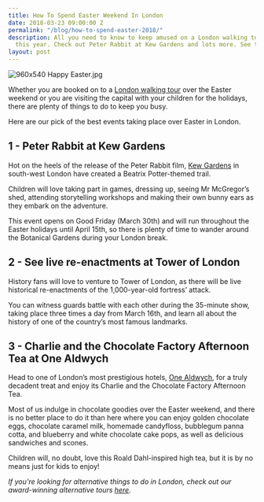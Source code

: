```yaml
---
title: How To Spend Easter Weekend In London
date: 2018-03-23 09:00:00 Z
permalink: "/blog/how-to-spend-easter-2018/"
description: All you need to know to keep amused on a London walking tour over Easter
  this year. Check out Peter Rabbit at Kew Gardens and lots more. See the blog now.
layout: post
---
```


![960x540 Happy Easter.jpg](/uploads/960x540%20Happy%20Easter.jpg)

Whether you are booked on to a [London walking tour](https://www.insider-london.co.uk/tours/educational-walking-tours/) over the Easter weekend or you are visiting the capital with your children for the holidays, there are plenty of things to do to keep you busy. 

Here are our pick of the best events taking place over Easter in London.

## 1 - Peter Rabbit at Kew Gardens

Hot on the heels of the release of the Peter Rabbit film, [Kew Gardens](https://www.kew.org/kew-gardens/whats-on/a-big-day-out-with-peter-rabbit) in south-west London have created a Beatrix Potter-themed trail.

Children will love taking part in games, dressing up, seeing Mr McGregor’s shed, attending storytelling workshops and making their own bunny ears as they embark on the adventure. 

This event opens on Good Friday (March 30th) and will run throughout the Easter holidays until April 15th, so there is plenty of time to wander around the Botanical Gardens during your London break.

## 2 - See live re-enactments at Tower of London

History fans will love to venture to Tower of London, as there will be live historical re-enactments of the 1,000-year-old fortress’ attack. 

You can witness guards battle with each other during the 35-minute show, taking place three times a day from March 16th, and learn all about the history of one of the country’s most famous landmarks. 

## 3 - Charlie and the Chocolate Factory Afternoon Tea at One Aldwych

Head to one of London’s most prestigious hotels, [One Aldwych](http://www.onealdwych.com/food-drink/afternoon-tea), for a truly decadent treat and enjoy its Charlie and the Chocolate Factory Afternoon Tea. 

Most of us indulge in chocolate goodies over the Easter weekend, and there is no better place to do it than here where you can enjoy golden chocolate eggs, chocolate caramel milk, homemade candyfloss, bubblegum panna cotta, and blueberry and white chocolate cake pops, as well as delicious sandwiches and scones. 

Children will, no doubt, love this Roald Dahl-inspired high tea, but it is by no means just for kids to enjoy!

*If you're looking for alternative things to do in London, check out our award-winning alternative tours [here](https://www.insider-london.co.uk/tours/).*